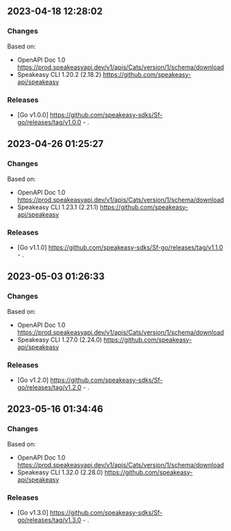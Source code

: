 

## 2023-04-18 12:28:02
### Changes
Based on:
- OpenAPI Doc 1.0 https://prod.speakeasyapi.dev/v1/apis/Cats/version/1/schema/download
- Speakeasy CLI 1.20.2 (2.18.2) https://github.com/speakeasy-api/speakeasy
### Releases
- [Go v1.0.0] https://github.com/speakeasy-sdks/Sf-go/releases/tag/v1.0.0 - .

## 2023-04-26 01:25:27
### Changes
Based on:
- OpenAPI Doc 1.0 https://prod.speakeasyapi.dev/v1/apis/Cats/version/1/schema/download
- Speakeasy CLI 1.23.1 (2.21.1) https://github.com/speakeasy-api/speakeasy
### Releases
- [Go v1.1.0] https://github.com/speakeasy-sdks/Sf-go/releases/tag/v1.1.0 - .

## 2023-05-03 01:26:33
### Changes
Based on:
- OpenAPI Doc 1.0 https://prod.speakeasyapi.dev/v1/apis/Cats/version/1/schema/download
- Speakeasy CLI 1.27.0 (2.24.0) https://github.com/speakeasy-api/speakeasy
### Releases
- [Go v1.2.0] https://github.com/speakeasy-sdks/Sf-go/releases/tag/v1.2.0 - .

## 2023-05-16 01:34:46
### Changes
Based on:
- OpenAPI Doc 1.0 https://prod.speakeasyapi.dev/v1/apis/Cats/version/1/schema/download
- Speakeasy CLI 1.32.0 (2.28.0) https://github.com/speakeasy-api/speakeasy
### Releases
- [Go v1.3.0] https://github.com/speakeasy-sdks/Sf-go/releases/tag/v1.3.0 - .